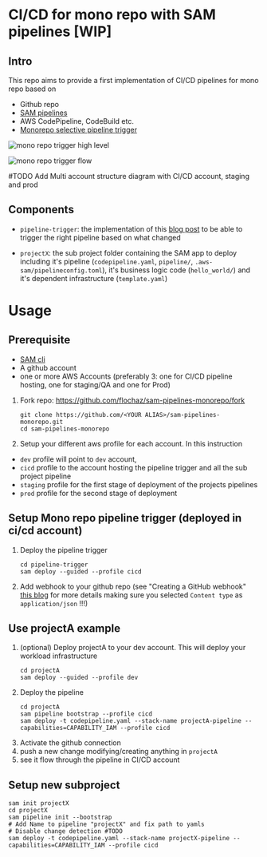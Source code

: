 # CI/CD for mono repo with SAM pipelines [WIP]


## Intro

This repo aims to provide a first implementation of  CI/CD pipelines for mono repo based on 
* Github repo
* [SAM pipelines](https://aws.amazon.com/blogs/compute/introducing-aws-sam-pipelines-automatically-generate-deployment-pipelines-for-serverless-applications/)
* AWS CodePipeline, CodeBuild etc.
* [Monorepo selective pipeline trigger](https://aws.amazon.com/blogs/devops/integrate-github-monorepo-with-aws-codepipeline-to-run-project-specific-ci-cd-pipelines/)

![mono repo trigger high level](https://d2908q01vomqb2.cloudfront.net/7719a1c782a1ba91c031a682a0a2f8658209adbf/2021/04/23/Codepipeline.jpg)

![mono repo trigger flow](https://d2908q01vomqb2.cloudfront.net/7719a1c782a1ba91c031a682a0a2f8658209adbf/2021/04/23/Codepipeline-Sample-Arch.jpg)

#TODO Add Multi account structure diagram with CI/CD account, staging and prod

## Components

* `pipeline-trigger`: the implementation of this [blog post](https://aws.amazon.com/blogs/devops/integrate-github-monorepo-with-aws-codepipeline-to-run-project-specific-ci-cd-pipelines/) to be able to trigger the right pipeline based on what changed
<!-- * `common-pipeline` an example on how you can potentially share the same pipeline config accross project -->
* `projectX`: the sub project folder containing the SAM app to deploy including it's pipeline (`codepipeline.yaml`, `pipeline/`, `.aws-sam/pipelineconfig.toml`), it's business logic code (`hello_world/`) and it's dependent infrastructure (`template.yaml`)




# Usage

## Prerequisite

* [SAM cli](https://docs.aws.amazon.com/serverless-application-model/latest/developerguide/serverless-sam-cli-install.html)
* A github account
* one or more AWS Accounts (preferably 3: one for CI/CD pipeline hosting, one for staging/QA and one for Prod)


1. Fork repo: https://github.com/flochaz/sam-pipelines-monorepo/fork
   ```
   git clone https://github.com/<YOUR ALIAS>/sam-pipelines-monorepo.git
   cd sam-pipelines-monorepo
   ```
1. Setup your different aws profile for each account. In this instruction
* `dev` profile will point to `dev` account, 
* `cicd` profile to the account hosting the pipeline trigger and all the sub project pipeline
* `staging` profile for the first stage of deployment of the projects pipelines
* `prod` profile for the second stage of deployment



## Setup Mono repo pipeline trigger (deployed in ci/cd account) 

1. Deploy the pipeline trigger
   ```
   cd pipeline-trigger
   sam deploy --guided --profile cicd
   ```
1. Add webhook to your github repo (see "Creating a GitHub webhook" [this blog](https://aws.amazon.com/blogs/devops/integrate-github-monorepo-with-aws-codepipeline-to-run-project-specific-ci-cd-pipelines/) for more details making sure you selected `Content type` as `application/json` !!!)

## Use projectA example

1. (optional) Deploy projectA to your dev account. This will deploy your workload infrastructure
   ```
   cd projectA
   sam deploy --guided --profile dev
   ```
1. Deploy the pipeline
   ```
   cd projectA
   sam pipeline bootstrap --profile cicd
   sam deploy -t codepipeline.yaml --stack-name projectA-pipeline --capabilities=CAPABILITY_IAM --profile cicd
   ```
1. Activate the github connection
1. push a new change modifying/creating anything in `projectA` 
1. see it flow through the pipeline in CI/CD account

## Setup new subproject

```
sam init projectX
cd projectX
sam pipeline init --bootstrap
# Add Name to pipeline "projectX" and fix path to yamls 
# Disable change detection #TODO
sam deploy -t codepipeline.yaml --stack-name projectX-pipeline --capabilities=CAPABILITY_IAM --profile cicd
```



